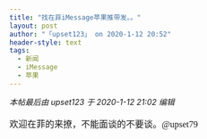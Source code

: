 ```yaml
---
title: "找在菲iMessage苹果推带发。。"
layout: post
author: "「upset123」 on 2020-1-12 20:52"
header-style: text
tags:
  - 新闻
  - iMessage
  - 苹果
---
```


<head></head>
<body>
 <i class="pstatus"> 本帖最后由 upset123 于 2020-1-12 21:02 编辑 </i>
 <br> 
 <br> 
 <font face="微软雅黑"><font style="font-size:16px">欢迎在菲的来撩，不能面谈的不要谈。@upset79</font></font>
</body>


